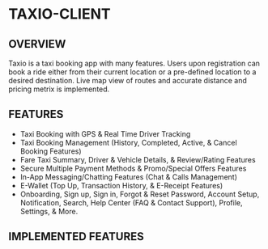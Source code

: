 # TAXIO-CLIENT

## OVERVIEW
Taxio is a taxi booking app with many features. Users upon registration can book a ride either from their current location or a pre-defined location to a desired destination. Live map view of routes and accurate distance and pricing metrix is implemented.

## FEATURES
- Taxi Booking with GPS & Real Time Driver Tracking
- Taxi Booking Management (History, Completed, Active, & Cancel Booking Features)
- Fare Taxi Summary, Driver & Vehicle Details, & Review/Rating Features
- Secure Multiple Payment Methods & Promo/Special Offers Features
- In-App Messaging/Chatting Features (Chat & Calls Management)
- E-Wallet (Top Up, Transaction History, & E-Receipt Features)
- Onboarding, Sign up, Sign in, Forgot & Reset Password, Account Setup, Notification, Search, Help Center (FAQ & Contact Support), Profile, Settings, & More.

## IMPLEMENTED FEATURES

